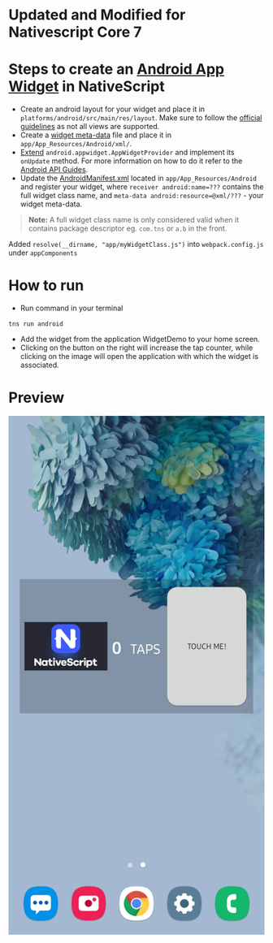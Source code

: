# Updated and Modified for Nativescript Core 7
# Steps to create an [Android App Widget](http://developer.android.com/guide/topics/appwidgets/index.html#MetaData) in NativeScript

* Create an android layout for your widget and place it in `platforms/android/src/main/res/layout`. Make sure to follow the [official guidelines](http://developer.android.com/guide/practices/ui_guidelines/widget_design.html) as not all views are supported.
* Create a [widget meta-data](http://developer.android.com/guide/topics/appwidgets/index.html#MetaData) file and place it in `app/App_Resources/Android/xml/`.
* [Extend](./app/myWidgetClass.js)  `android.appwidget.AppWidgetProvider` and implement its `onUpdate` method. For more information on how to do it refer to the [Android API Guides](http://developer.android.com/guide/topics/appwidgets/index.html#collection_sample).
* Update the [AndroidManifest.xml](https://github.com/Pip3r4o/ns-androidWidget-App-Demo/blob/master/platforms/android/src/main/AndroidManifest.xml#L40) located in `app/App_Resources/Android` and register your widget, where `receiver android:name=???` contains the full widget class name, and `meta-data android:resource=@xml/???` - your widget meta-data. 

>**Note:** A full widget class name is only considered valid when it contains package descriptor eg. `com.tns` or `a.b` in the front.

Added `resolve(__dirname, "app/myWidgetClass.js")` into `webpack.config.js` under `appComponents`

# How to run

* Run command in your terminal
```Shell
tns run android
```
* Add the widget from the application WidgetDemo to your home screen. 
* Clicking on the button on the right will increase the tap counter, while clicking on the image will open the application with which the widget is associated.

# Preview
![Widget demo](widget.jpg)
